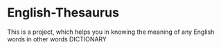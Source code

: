 # English-Thesaurus
This is a project, which helps you in knowing the meaning of any English words in other words DICTIONARY
